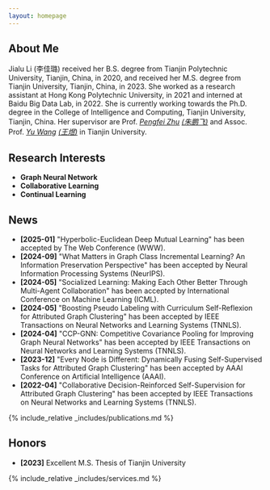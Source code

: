 ```yaml
---
layout: homepage
---
```


## About Me

Jialu Li (李佳璐) received her B.S. degree from Tianjin Polytechnic University, Tianjin, China, in 2020, and received her M.S. degree from Tianjin University, Tianjin, China, in 2023. She worked as a research assistant at Hong Kong Polytechnic University, in 2021 and interned at Baidu Big Data Lab, in 2022. She is currently working towards the Ph.D. degree in the College of Intelligence and Computing, Tianjin University, Tianjin, China. Her supervisor are Prof. *[Pengfei Zhu](https://scholar.google.com.hk/citations?user=iS27HZ8AAAAJ&hl=zh-CN)* *[(朱鹏飞)](http://aiskyeye.com/)* and Assoc. Prof. *[Yu Wang](https://scholar.google.com.hk/citations?user=-SV3h7oAAAAJ&hl=zh-CN)* *[(王煜)](https://wangyutju.github.io/)* in Tianjin University.   
  
## Research Interests

- **Graph Neural Network**
- **Collaborative Learning** 
- **Continual Learning** 

  
## News
- **[2025-01]** "Hyperbolic-Euclidean Deep Mutual Learning" has been accepted by The Web Conference (WWW).
- **[2024-09]** "What Matters in Graph Class Incremental Learning? An Information Preservation Perspective" has been accepted by Neural Information Processing Systems (NeurIPS).
- **[2024-05]** "Socialized Learning: Making Each Other Better Through Multi-Agent Collaboration" has been accepted by International Conference on Machine Learning (ICML).
- **[2024-05]** "Boosting Pseudo Labeling with Curriculum Self-Reflexion for Attributed Graph Clustering" has been accepted by IEEE Transactions on Neural Networks and Learning Systems (TNNLS).
- **[2024-04]** "CCP-GNN: Competitive Covariance Pooling for Improving Graph Neural Networks" has been accepted by IEEE Transactions on Neural Networks and Learning Systems (TNNLS).
- **[2023-12]** "Every Node is Different: Dynamically Fusing Self-Supervised Tasks for Attributed Graph Clustering" has been accepted by AAAI Conference on Artificial Intelligence (AAAI).
- **[2022-04]** "Collaborative Decision-Reinforced Self-Supervision for Attributed Graph Clustering" has been accepted by IEEE Transactions on Neural Networks and Learning Systems (TNNLS).


{% include_relative _includes/publications.md %}

## Honors

- **[2023]** Excellent M.S. Thesis of Tianjin University


{% include_relative _includes/services.md %}

